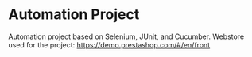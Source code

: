 # Automation Project 

Automation project based on Selenium, JUnit, and Cucumber. 
Webstore used for the project: https://demo.prestashop.com/#/en/front

